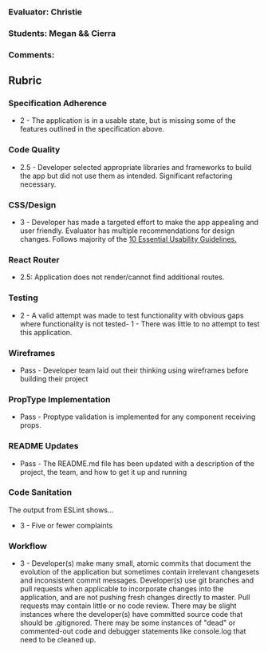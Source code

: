 ### Evaluator: Christie
### Students: Megan && Cierra
### Comments:

## Rubric

### Specification Adherence

- 2 - The application is in a usable state, but is missing some of the features outlined in the specification above.

### Code Quality

- 2.5 - Developer selected appropriate libraries and frameworks to build the app but did not use them as intended. Significant refactoring necessary.

### CSS/Design

- 3 - Developer has made a targeted effort to make the app appealing and user friendly. Evaluator has multiple recommendations for design changes. Follows majority of the [10 Essential Usability Guidelines.](https://speckyboy.com/10-essential-web-application-usability-guidelines/)

### React Router

- 2.5: Application does not render/cannot find additional routes.

### Testing

- 2 - A valid attempt was made to test functionality with obvious gaps where functionality is not tested- 1 - There was little to no attempt to test this application.

### Wireframes

- Pass - Developer team laid out their thinking using wireframes before building their project

### PropType Implementation

- Pass - Proptype validation is implemented for any component receiving props.

### README Updates

- Pass - The README.md file has been updated with a description of the project, the team, and how to get it up and
  running

### Code Sanitation

The output from ESLint shows…

- 3 - Five or fewer complaints

### Workflow

- 3 - Developer(s) make many small, atomic commits that document the evolution of the application but sometimes contain irrelevant changesets and inconsistent commit messages. Developer(s) use git branches and pull requests when applicable to incorporate changes into the application, and are not pushing fresh changes directly to master. Pull requests may contain little or no code review. There may be slight instances where the developer(s) have committed source code that should be .gitignored. There may be some instances of "dead" or commented-out code and debugger statements like console.log that need to be cleaned up.
